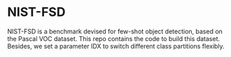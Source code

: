 # NIST-FSD
NIST-FSD is a benchmark devised for few-shot object detection, based on the Pascal VOC dataset. 
This repo contains the code to build this dataset. Besides, we set a parameter IDX to switch different class partitions flexibly.

